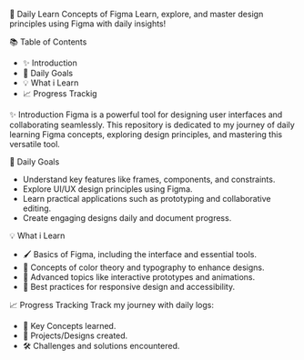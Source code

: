🌟 Daily Learn Concepts of Figma
Learn, explore, and master design principles using Figma with daily insights!

📚 Table of Contents
- ✨ Introduction
- 🎯 Daily Goals
- 💡 What i Learn
- 📈 Progress Trackig

✨ Introduction
Figma is a powerful tool for designing user interfaces and collaborating seamlessly. This repository is dedicated to my journey of daily learning Figma concepts, exploring design principles, and mastering this versatile tool.

🎯 Daily Goals
- Understand key features like frames, components, and constraints.
- Explore UI/UX design principles using Figma.
- Learn practical applications such as prototyping and collaborative editing.
- Create engaging designs daily and document progress.


💡 What i Learn
- 🖌️ Basics of Figma, including the interface and essential tools.
- 🎨 Concepts of color theory and typography to enhance designs.
- 🎥 Advanced topics like interactive prototypes and animations.
- 📐 Best practices for responsive design and accessibility.

📈 Progress Tracking
Track my journey with daily logs:
- 🔑 Key Concepts learned.
- 🎯 Projects/Designs created.
- 🛠 Challenges and solutions encountered.
